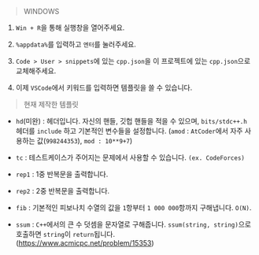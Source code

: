> WINDOWS

1. ```Win + R```을 통해 실행창을 열어주세요.

2. ```%appdata%```를 입력하고 ```엔터```를 눌러주세요.

3. ```Code > User > snippets```에 있는 ```cpp.json```을 이 프로젝트에 있는 ```cpp.json```으로 교체해주세요.

4. 이제 ```VSCode```에서 키워드를 입력하면 템플릿을 쓸 수 있습니다.


> 현재 제작한 템플릿

- ```hd```(미완) : 헤더입니다. 자신의 핸들, 깃헙 핸들을 적을 수 있으며, ```bits/stdc++.h``` 헤더를 ```include``` 하고 기본적인 변수들을 설정합니다.
(```amod``` : ```AtCoder```에서 자주 사용하는 값(```998244353```), ```mod : 10**9+7```)

- ```tc``` : 테스트케이스가 주어지는 문제에서 사용할 수 있습니다. ```(ex. CodeForces)```

- ```rep1``` : 1중 반복문을 출력합니다.

- ```rep2``` : 2중 반복문을 출력합니다.

- ```fib``` : 기본적인 피보나치 수열의 값을 ```1```항부터 ```1 000 000```항까지 구해냅니다. ```O(N)```.

- ```ssum``` : ```C++```에서의 큰 수 덧셈을 문자열로 구해줍니다. ```ssum(string, string)```으로 호출하면 ```string```이 ```return```됩니다.
(https://www.acmicpc.net/problem/15353)
